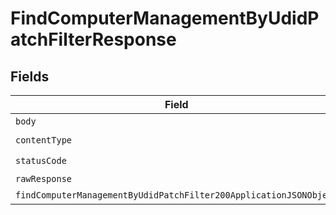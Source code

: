 # FindComputerManagementByUdidPatchFilterResponse


## Fields

| Field                                                                                                                                             | Type                                                                                                                                              | Required                                                                                                                                          | Description                                                                                                                                       |
| ------------------------------------------------------------------------------------------------------------------------------------------------- | ------------------------------------------------------------------------------------------------------------------------------------------------- | ------------------------------------------------------------------------------------------------------------------------------------------------- | ------------------------------------------------------------------------------------------------------------------------------------------------- |
| `body`                                                                                                                                            | *Uint8Array*                                                                                                                                      | :heavy_minus_sign:                                                                                                                                | N/A                                                                                                                                               |
| `contentType`                                                                                                                                     | *string*                                                                                                                                          | :heavy_check_mark:                                                                                                                                | N/A                                                                                                                                               |
| `statusCode`                                                                                                                                      | *number*                                                                                                                                          | :heavy_check_mark:                                                                                                                                | N/A                                                                                                                                               |
| `rawResponse`                                                                                                                                     | [AxiosResponse>](https://axios-http.com/docs/res_schema)                                                                                          | :heavy_minus_sign:                                                                                                                                | N/A                                                                                                                                               |
| `findComputerManagementByUdidPatchFilter200ApplicationJSONObject`                                                                                 | [FindComputerManagementByUdidPatchFilter200ApplicationJSON](../../models/operations/findcomputermanagementbyudidpatchfilter200applicationjson.md) | :heavy_minus_sign:                                                                                                                                | OK                                                                                                                                                |